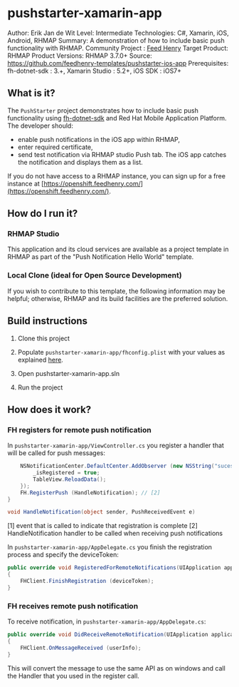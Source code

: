 # pushstarter-xamarin-app

Author: Erik Jan de Wit
Level: Intermediate
Technologies: C#, Xamarin, iOS, Android, RHMAP
Summary: A demonstration of how to include basic push functionality with RHMAP.
Community Project : [Feed Henry](http://feedhenry.org)
Target Product: RHMAP
Product Versions: RHMAP 3.7.0+
Source: https://github.com/feedhenry-templates/pushstarter-ios-app
Prerequisites: fh-dotnet-sdk : 3.+, Xamarin Studio : 5.2+, iOS SDK : iOS7+

## What is it?

The ```PushStarter``` project demonstrates how to include basic push functionality using [fh-dotnet-sdk](https://github.com/feedhenry/fh-dotnet-sdk) and Red Hat Mobile Application Platform. The developer should:
- enable push notifications in the iOS app within RHMAP, 
- enter required certificate,
- send test notification via RHMAP studio Push tab.
The iOS app catches the notification and displays them as a list.

If you do not have access to a RHMAP instance, you can sign up for a free instance at [https://openshift.feedhenry.com/](https://openshift.feedhenry.com/).

## How do I run it?  

### RHMAP Studio

This application and its cloud services are available as a project template in RHMAP as part of the "Push Notification Hello World" template.

### Local Clone (ideal for Open Source Development)

If you wish to contribute to this template, the following information may be helpful; otherwise, RHMAP and its build facilities are the preferred solution.

## Build instructions

1. Clone this project

2. Populate ```pushstarter-xamarin-app/fhconfig.plist``` with your values as explained [here](http://docs.feedhenry.com/v3/dev_tools/sdks/ios.html#ios-configure).

3. Open pushstarter-xamarin-app.sln

4. Run the project
 
## How does it work?

### FH registers for remote push notification

In ```pushstarter-xamarin-app/ViewController.cs``` you register a handler that will be called for push messages:

```csharp
	NSNotificationCenter.DefaultCenter.AddObserver (new NSString("sucess_registered"), (NSNotification obj) => { // [1]
		_isRegistered = true;
		TableView.ReloadData();
	});
	FH.RegisterPush (HandleNotification); // [2]
}

void HandleNotification(object sender, PushReceivedEvent e)
```
[1] event that is called to indicate that registration is complete
[2] HandleNotification handler to be called when receiving push notifications

In ```pushstarter-xamarin-app/AppDelegate.cs``` you finish the registration process and specify the deviceToken:

```csharp
public override void RegisteredForRemoteNotifications(UIApplication application, NSData deviceToken)
{
	FHClient.FinishRegistration (deviceToken);
}
```

### FH receives remote push notification

To receive notification, in ```pushstarter-xamarin-app/AppDelegate.cs```:

```csharp
public override void DidReceiveRemoteNotification(UIApplication application, NSDictionary userInfo, Action<UIBackgroundFetchResult> completionHandler)
{
	FHClient.OnMessageReceived (userInfo);
}
```
This will convert the message to use the same API as on windows and call the Handler that you used in the register call.
